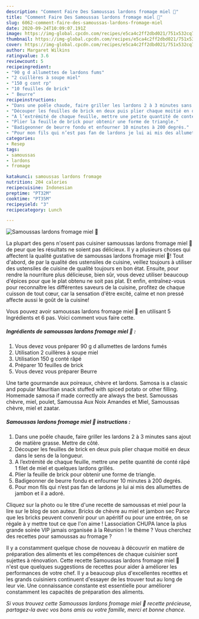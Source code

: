 ```yaml
---
description: "Comment Faire Des Samoussas lardons fromage miel 🍯"
title: "Comment Faire Des Samoussas lardons fromage miel 🍯"
slug: 6062-comment-faire-des-samoussas-lardons-fromage-miel
date: 2020-09-24T10:09:07.191Z
image: https://img-global.cpcdn.com/recipes/e5ca4c2ff2dbd021/751x532cq70/samoussas-lardons-fromage-miel-🍯-photo-principale-de-la-recette.jpg
thumbnail: https://img-global.cpcdn.com/recipes/e5ca4c2ff2dbd021/751x532cq70/samoussas-lardons-fromage-miel-🍯-photo-principale-de-la-recette.jpg
cover: https://img-global.cpcdn.com/recipes/e5ca4c2ff2dbd021/751x532cq70/samoussas-lardons-fromage-miel-🍯-photo-principale-de-la-recette.jpg
author: Margaret Wilkins
ratingvalue: 3.6
reviewcount: 5
recipeingredient:
- "90 g d allumettes de lardons fums"
- "2 cuillères à soupe miel"
- "150 g cont rp"
- "10 feuilles de brick"
- " Beurre"
recipeinstructions:
- "Dans une poêle chaude, faire griller les lardons 2 à 3 minutes sans ajout de matière grasse. Mettre de côté."
- "Découper les feuilles de brick en deux puis plier chaque moitié en deux dans le sens de la longueur."
- "A l’extrémité de chaque feuille, mettre une petite quantité de conté râpé 1 filet de miel et quelques lardons grillés."
- "Plier la feuille de brick pour obtenir une forme de triangle."
- "Badigeonner de beurre fondu et enfourner 10 minutes à 200 degrés."
- "Pour mon fils qui n’est pas fan de lardons je lui ai mis des allumettes de jambon et il a adoré."
categories:
- Resep
tags:
- samoussas
- lardons
- fromage

katakunci: samoussas lardons fromage 
nutrition: 204 calories
recipecuisine: Indonesian
preptime: "PT32M"
cooktime: "PT35M"
recipeyield: "3"
recipecategory: Lunch

---
```



![Samoussas lardons fromage miel 🍯](https://img-global.cpcdn.com/recipes/e5ca4c2ff2dbd021/751x532cq70/samoussas-lardons-fromage-miel-🍯-photo-principale-de-la-recette.jpg)

La plupart des gens n'osent pas cuisiner samoussas lardons fromage miel 🍯 de peur que les résultats ne soient pas délicieux. Il y a plusieurs choses qui affectent la qualité gustative de samoussas lardons fromage miel 🍯! Tout d'abord, de par la qualité des ustensiles de cuisine, veillez toujours à utiliser des ustensiles de cuisine de qualité toujours en bon état. Ensuite, pour rendre la nourriture plus délicieuse, bien sûr, vous devez utiliser beaucoup d'épices pour que le plat obtenu ne soit pas plat. Et enfin, entraînez-vous pour reconnaître les différentes saveurs de la cuisine, profitez de chaque cuisson de tout cœur, car la sensation d'être excité, calme et non pressé affecte aussi le goût de la cuisine!

<!--inarticleads1-->

Vous pouvez avoir samoussas lardons fromage miel 🍯 en utilisant 5 Ingrédients et 6 pas. Voici comment vous faire cette.

##### Ingrédients de samoussas lardons fromage miel 🍯 :

1. Vous devez vous préparer 90 g d allumettes de lardons fumés
1. Utilisation 2 cuillères à soupe miel
1. Utilisation 150 g conté râpé
1. Préparer 10 feuilles de brick
1. Vous devez vous préparer  Beurre


Une tarte gourmande aux poireaux, chèvre et lardons. Samosa is a classic and popular Mauritian snack stuffed with spiced potato or other filling. Homemade samosa if made correctly are always the best. Samoussas chèvre, miel, poulet, Samoussa Aux Noix Amandes et Miel, Samoussas chèvre, miel et zaatar. 

<!--inarticleads2-->

##### Samoussas lardons fromage miel 🍯 instructions :

1. Dans une poêle chaude, faire griller les lardons 2 à 3 minutes sans ajout de matière grasse. Mettre de côté.
1. Découper les feuilles de brick en deux puis plier chaque moitié en deux dans le sens de la longueur.
1. A l’extrémité de chaque feuille, mettre une petite quantité de conté râpé 1 filet de miel et quelques lardons grillés.
1. Plier la feuille de brick pour obtenir une forme de triangle.
1. Badigeonner de beurre fondu et enfourner 10 minutes à 200 degrés.
1. Pour mon fils qui n’est pas fan de lardons je lui ai mis des allumettes de jambon et il a adoré.


Cliquez sur la photo ou le titre d&#39;une recette de samoussas et miel pour la lire sur le blog de son auteur. Bricks de chèvre au miel et jambon sec Parce que les bricks peuvent convenir pour un apéritif ou pour une entrée, on se régale à y mettre tout ce que l&#39;on aime ! Lassociation CHUPA lance la plus grande soirée VIP jamais organisée à la Réunion ! le thème ? Vous cherchez des recettes pour samoussas au fromage ? 

<!--inarticleads1-->

<p>
Il y a constamment quelque chose de nouveau à découvrir en matière de préparation des aliments et les compétences de chaque cuisinier sont sujettes à rénovation. Cette recette Samoussas lardons fromage miel 🍯 n'est que quelques suggestions de recettes pour aider à améliorer les performances de votre chef. Il y a beaucoup plus d'excellentes recettes et les grands cuisiniers continuent d'essayer de les trouver tout au long de leur vie. Une connaissance constante est essentielle pour améliorer constamment les capacités de préparation des aliments.
</p>

<p>
<i>Si vous trouvez cette Samoussas lardons fromage miel 🍯 recette précieuse, partagez-la avec vos bons amis ou votre famille, merci et bonne chance.</i>
</p>
